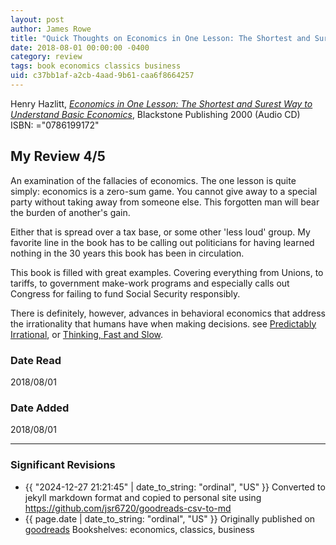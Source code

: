 ```yaml
---
layout: post
author: James Rowe
title: "Quick Thoughts on Economics in One Lesson: The Shortest and Surest Way to Understand Basic Economics"
date: 2018-08-01 00:00:00 -0400
category: review
tags: book economics classics business
uid: c37bb1af-a2cb-4aad-9b61-caa6f8664257
---
```


Henry Hazlitt, *[Economics in One Lesson: The Shortest and Surest Way to Understand Basic Economics](https://www.goodreads.com/book/show/2376355)*,  Blackstone Publishing 2000 (Audio CD) ISBN: ="0786199172"

## My Review 4/5

An examination of the fallacies of economics. The one lesson is quite simply: economics is a zero-sum game. You cannot give away to a special party without taking away from someone else. This forgotten man will bear the burden of another's gain.

Either that is spread over a tax base, or some other 'less loud' group. My favorite line in the book has to be calling out politicians for having learned nothing in the 30 years this book has been in circulation.

This book is filled with great examples. Covering everything from Unions, to tariffs, to government make-work programs and especially calls out Congress for failing to fund Social Security responsibly.

There is definitely, however, advances in behavioral economics that address the irrationality that humans have when making decisions. see [Predictably Irrational](https://www.goodreads.com/book/show/1713426), or [Thinking, Fast and Slow](https://www.goodreads.com/book/show/11468377).

### Date Read
2018/08/01

### Date Added
2018/08/01

---

### Significant Revisions

- {{ "2024-12-27 21:21:45" | date_to_string: "ordinal", "US" }} Converted to jekyll markdown format and copied to personal site using <https://github.com/jsr6720/goodreads-csv-to-md>
- {{ page.date | date_to_string: "ordinal", "US" }} Originally published on [goodreads](https://www.goodreads.com) Bookshelves: economics, classics, business